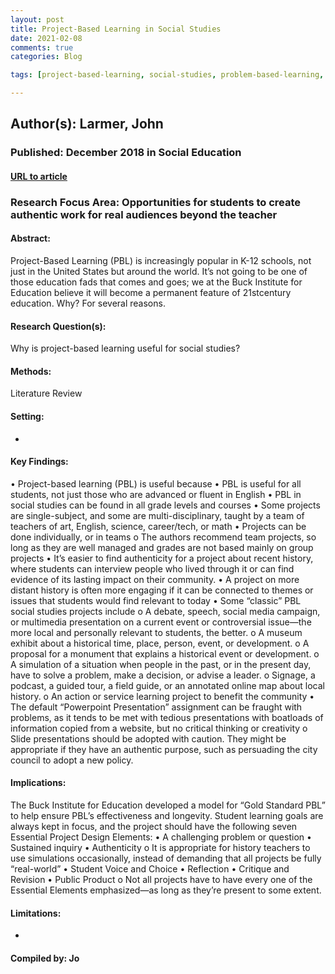 ```yaml
---
layout: post
title: Project-Based Learning in Social Studies
date: 2021-02-08
comments: true
categories: Blog

tags: [project-based-learning, social-studies, problem-based-learning, authenticity, history]

---
```


## Author(s): Larmer, John

### Published: December 2018 in Social Education

#### [URL to article](https://www.socialstudies.org/system/files/publications/articles/se_820120.pdf)

### Research Focus Area: Opportunities for students to create authentic work for real audiences beyond the teacher

#### Abstract:
Project-Based Learning (PBL) is increasingly popular in K-12 schools, not just in the United States but around the world. It’s not going to be one of those education fads that comes and goes; we at the Buck Institute for Education believe it will become a permanent feature of 21stcentury education. Why? For several reasons.


#### Research Question(s):
Why is project-based learning useful for social studies?


#### Methods:
Literature Review


#### Setting:
-


#### Key Findings:
• Project-based learning (PBL) is useful because • PBL is useful for all students, not just those who are advanced or fluent in English • PBL in social studies can be found in all grade levels and courses • Some projects are single-subject, and some are multi-disciplinary, taught by a team of teachers of art, English, science, career/tech, or math • Projects can be done individually, or in teams o The authors recommend team projects, so long as they are well managed and grades are not based mainly on group projects • It’s easier to find authenticity for a project about recent history, where students can interview people who lived through it or can find evidence of its lasting impact on their community.  • A project on more distant history is often more engaging if it can be connected to themes or issues that students would find relevant to today • Some “classic” PBL social studies projects include o A debate, speech, social media campaign, or multimedia presentation on a current event or controversial issue—the more local and personally relevant to students, the better. o A museum exhibit about a historical time, place, person, event, or development. o A proposal for a monument that explains a historical event or development. o A simulation of a situation when people in the past, or in the present day, have to solve a problem, make a decision, or advise a leader. o Signage, a podcast, a guided tour, a field guide, or an annotated online map about local history. o An action or service learning project to benefit the community • The default “Powerpoint Presentation” assignment can be fraught with problems, as it tends to be met with tedious presentations with boatloads of information copied from a website, but no critical thinking or creativity o Slide presentations should be adopted with caution. They might be appropriate if they have an authentic purpose, such as persuading the city council to adopt a new policy. 


#### Implications:
The Buck Institute for Education developed a model for “Gold Standard PBL” to help ensure PBL’s effectiveness and longevity. Student learning goals are always kept in focus, and the project should have the following seven Essential Project Design Elements: • A challenging problem or question • Sustained inquiry • Authenticity o It is appropriate for history teachers to use simulations occasionally, instead of demanding that all projects be fully “real-world” • Student Voice and Choice • Reflection • Critique and Revision • Public Product o Not all projects have to have every one of the Essential Elements emphasized—as long as they’re present to some extent. 


#### Limitations:
-


#### Compiled by: Jo

